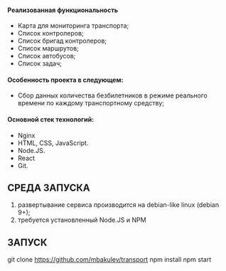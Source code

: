 <h4>Реализованная функциональность</h4>
<ul>
    <li>Карта для мониторинга транспорта;</li>
    <li>Список контролеров;</li>
    <li>Список бригад контролеров;</li>
    <li>Список маршрутов;</li>
    <li>Список автобусов;</li>
    <li>Список задач;</li>
</ul> 
<h4>Особенность проекта в следующем:</h4>
<ul>
 <li>Сбор данных количества безбилетников в режиме реального времени по каждому транспортному средству;</li>
</ul>
<h4>Основной стек технологий:</h4>
<ul>
    <li>Nginx</li>
	<li>HTML, CSS, JavaScript.</li>
	<li>Node.JS.</li>
	<li>React</li>
	<li>Git.</li>
 </ul>

СРЕДА ЗАПУСКА
------------
1) развертывание сервиса производится на debian-like linux (debian 9+);
2) требуется установленный Node.JS и NPM

ЗАПУСК
------------

git clone https://github.com/mbakulev/transport
npm install
npm start
